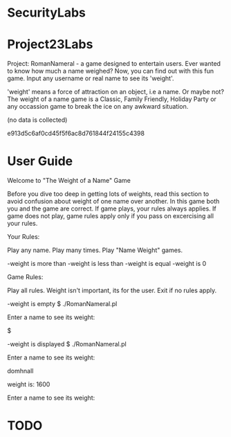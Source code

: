 
# SecurityLabs

# Project23Labs

Project: RomanNameral - a game designed to entertain users. Ever
wanted to know how much a name weighed? Now, you can find out with this
fun game. Input any username or real name to see its 'weight'.

'weight' means a force of attraction on an object, i.e a name. Or maybe not? The weight of a name
game is a Classic, Family Friendly, Holiday Party or any occassion game to break the ice on any awkward situation.


(no data is collected)

e913d5c6af0cd45f5f6ac8d761844f24155c4398


# User Guide

Welcome to "The Weight of a Name" Game

Before you dive too deep in getting lots of weights, read this section to avoid confusion about weight of one name 
over another. In this game both you and the game are correct. If game plays, your rules always applies. If game does 
not play, game rules apply only if you pass on excercising all your rules. 

Your Rules:

Play any name. Play many times. Play "Name Weight" games. 

-weight is more than
-weight is less than
-weight is equal
-weight is 0

Game Rules:

Play all rules. Weight isn't important, its for the user. Exit if no rules apply.

-weight is empty
$ ./RomanNameral.pl

Enter a name to see its weight:




 

$


-weight is displayed
$ ./RomanNameral.pl 

Enter a name to see its weight: 

domhnall


 weight is: 1600


Enter a name to see its weight:


# TODO
